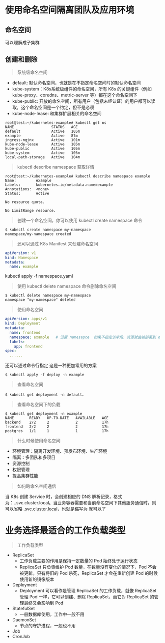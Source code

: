 # 使用命名空间隔离团队及应用环境

## 命名空间
可以理解成子集群

## 创建和删除

> 系统级命名空间
+ default: 默认命名空间，也就是在不指定命名空间时的默认命名空间
+ kube-system：K8s系统级组件的命名空间，所有 K8s 的关键组件（例如 kube-proxy、coredns、metric-server 等）都在这个命名空间下
+ kube-public: 开放的命名空间，所有用户（包括未经认证）的用户都可以读取，这个命名空间是一个约定，但不是必须
+ kube-node-lease: 和集群扩展相关的命名空间
```
root@test:~/kubernetes-example# kubectl get ns
NAME                 STATUS   AGE
default              Active   105m
example              Active   87m
ingress-nginx        Active   101m
kube-node-lease      Active   105m
kube-public          Active   105m
kube-system          Active   105m
local-path-storage   Active   104m
```

> kubectl describe namespace 获取详情
```
root@test:~/kubernetes-example# kubectl describe namespace example
Name:         example
Labels:       kubernetes.io/metadata.name=example
Annotations:  <none>
Status:       Active

No resource quota.

No LimitRange resource.
```

> 创建一个命名空间，你可以使用 kubectl create namespace 命令
```
$ kubectl create namespace my-namespace
namespace/my-namespace created
```

> 还可以通过 K8s Manifest 来创建命名空间

```yaml
apiVersion: v1
kind: Namespace
metadata:
  name: example
```
kubectl apply -f namespace.yaml 

> 使用 kubectl delete namespace 命令删除命名空间
```
$ kubectl delete namespace my-namespace
namespace "my-namespace" deleted
```
> 使用命名空间
```yaml
apiVersion: apps/v1
kind: Deployment
metadata:
  name: frontend
  namespace: example   # 设置 namesapce  如果不指定该字段，资源就会被部署到 default 命名空间下
  labels:
    app: frontend
spec:
  ......
```
还可以通过命令行指定 这是一种更加常用的方案
```
$ kubectl apply -f deploy -n example
```

> 查看命名空间
```
$ kubectl get deployment -n default。
```
> 查看命名空间下的负载
```
$ kubectl get deployment -n example
NAME       READY   UP-TO-DATE   AVAILABLE   AGE
backend    2/2     2            2           17h
frontend   2/2     2            2           17h
postgres   1/1     1            1           17h
```

> 什么时候使用命名空间
+ 环境管理：隔离开发环境、预发布环境、生产环境
+ 隔离：多团队和多项目
+ 资源控制
+ 权限管理
+ 提高集群性能

> 如何跨命名空间通信

当 K8s 创建 Service 时，会创建相应的 DNS 解析记录，格式为：<service-name>.<namespace-name>.svc.cluster.local。当业务容器需要和当前命名空间下其他服务通信时，则可以省略 <namespace-name>.svc.cluster.local，也就是缩写为 <service-name> 就可以了

# 业务选择最适合的工作负载类型

> 工作负载类型
+ ReplicaSet
    + 工作负载主要的作用是保持一定数量的 Pod 始终处于运行状态
    + ReplicaSet 只负责维护 Pod 数量，在数量没有变化的情况下，Pod 不会被更新。只有将旧的 Pod 杀死，ReplicaSet 才会在重新创建 Pod 的时候使用新的镜像版本
+ Deployment
    + Deployment 可以看作是管理 ReplicaSet 的工作负载，就像 ReplicaSet 管理 Pod 一样，它可以创建、删除 ReplicaSet，而它对 ReplicaSet 的管理最终又会影响到 Pod
+ StatefulSet
    + 一般数据库使用，工作中一般不用
+ DaemonSet
    + 节点的守护进程，一般也不用
+ Job
+ CronJob